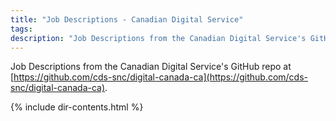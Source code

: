 ```yaml
---
title: "Job Descriptions - Canadian Digital Service"
tags: 
description: "Job Descriptions from the Canadian Digital Service's GitHub repo at https://github.com/cds-snc/digital-canada-ca"
---
```


Job Descriptions from the Canadian Digital Service's GitHub repo at [https://github.com/cds-snc/digital-canada-ca](https://github.com/cds-snc/digital-canada-ca).

{% include dir-contents.html %}
